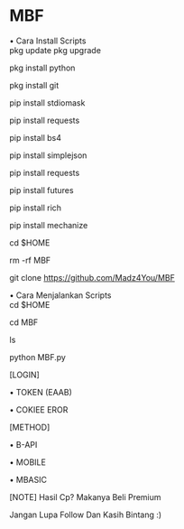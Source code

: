 # MBF
• Cara Install Scripts   
pkg update
pkg upgrade  

pkg install python  

pkg install git  

pip install stdiomask  

pip install requests 

pip install bs4 

pip install simplejson  

pip install requests  

pip install futures  

pip install rich  

pip install mechanize

cd $HOME  

rm -rf MBF  

git clone https://github.com/Madz4You/MBF  

• Cara Menjalankan Scripts  
cd $HOME  

cd MBF


ls  

python MBF.py

[LOGIN]

• TOKEN (EAAB)

• COKIEE EROR

[METHOD]

• B-API

• MOBILE

• MBASIC

[NOTE]
Hasil Cp? Makanya Beli Premium


Jangan Lupa Follow Dan Kasih Bintang :)
